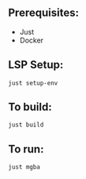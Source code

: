 ## Prerequisites:
* Just
* Docker

## LSP Setup:
`just setup-env`

## To build:
`just build`

## To run:
`just mgba`
